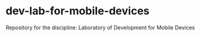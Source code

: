 # dev-lab-for-mobile-devices
Repository for the discipline: Laboratory of Development for Mobile Devices

